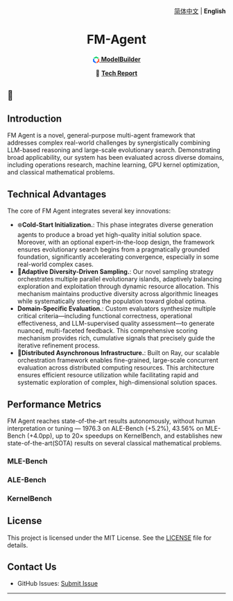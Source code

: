 <div align="right">
  <a href="README_CN.md">简体中文</a> | <b>English</b>
</div>

<h1 align="center">FM-Agent</h1>

<div align="center">

<a href="https://console.bce.baidu.com/qianfan/modelcenter/model/buildIn/list" style="vertical-align:middle;"><img src="docs/images/ACG.png" alt="ModelBuilder" width="16" height="16" style="vertical-align:middle;"/> **ModelBuilder**</a>

📄 **[Tech Report](https://github.com/baidubce/FM-Agent/blob/main/docs/FMAgent_TechReport.pdf)**

</div>

🚀
---

## Introduction
FM Agent is a novel, general-purpose multi-agent framework that addresses complex real-world challenges by synergistically combining LLM-based reasoning and large-scale evolutionary search. Demonstrating broad applicability, our system has been evaluated across diverse domains, including operations research, machine learning, GPU kernel optimization, and classical mathematical problems.


## Technical Advantages
The core of FM Agent integrates several key innovations: 
- ❄️**Cold-Start Initialization.**: This phase integrates  diverse generation agents to produce a broad yet high-quality initial solution space. Moreover, with an optional expert-in-the-loop design, the framework ensures evolutionary search begins from a pragmatically grounded foundation, significantly accelerating convergence, especially in some real-world complex cases.
- 🧬**Adaptive Diversity-Driven Sampling.**: Our novel sampling strategy orchestrates multiple parallel evolutionary islands, adaptively balancing exploration and exploitation through dynamic resource allocation. This mechanism maintains productive diversity across algorithmic lineages while systematically steering the population toward global optima.
- **Domain-Specific Evaluation.**: Custom evaluators synthesize multiple critical criteria—including functional correctness, operational effectiveness, and LLM-supervised quality assessment—to generate nuanced, multi-faceted feedback. This comprehensive scoring mechanism provides rich, cumulative signals that precisely guide the iterative refinement process.
- 🚀**Distributed Asynchronous Infrastructure.**: Built on Ray, our scalable orchestration framework enables fine-grained, large-scale concurrent evaluation across distributed computing resources. This architecture ensures efficient resource utilization while facilitating rapid and systematic exploration of complex, high-dimensional solution spaces.
  

## Performance Metrics
FM Agent reaches state-of-the-art results autonomously, without human interpretation or tuning — 1976.3 on ALE-Bench (+5.2%), 43.56% on MLE-Bench (+4.0pp), up to 20× speedups on KernelBench, and establishes new state-of-the-art(SOTA) results on several classical mathematical problems.

### MLE-Bench


### ALE-Bench


### KernelBench




## License

This project is licensed under the MIT License. See the [LICENSE](LICENSE) file for details.

## Contact Us

- GitHub Issues: [Submit Issue](https://github.com/baidubce/FM-Agent/issues)

---

